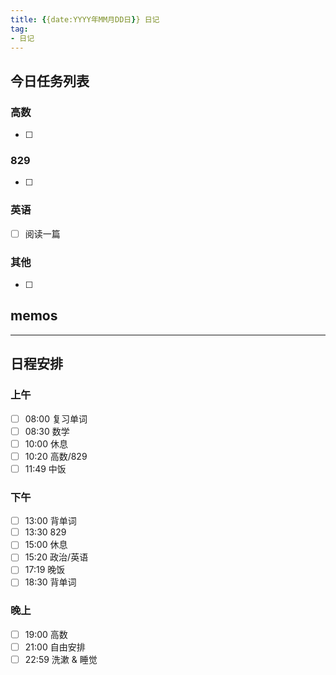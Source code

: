 ```yaml
---
title: {{date:YYYY年MM月DD日}} 日记
tag:
- 日记
---
```

## 今日任务列表
### 高数
- [ ] 

### 829
- [ ] 

### 英语
- [ ] 阅读一篇

### 其他
- [ ] 

## memos

---
## 日程安排
### 上午
- [ ] 08:00 复习单词
- [ ] 08:30 数学
- [ ] 10:00 休息
- [ ] 10:20 高数/829
- [ ] 11:49 中饭
### 下午
- [ ] 13:00 背单词
- [ ] 13:30 829
- [ ] 15:00 休息
- [ ] 15:20 政治/英语
- [ ] 17:19 晚饭
- [ ] 18:30 背单词
### 晚上
- [ ] 19:00 高数
- [ ] 21:00 自由安排
- [ ] 22:59 洗漱 & 睡觉
